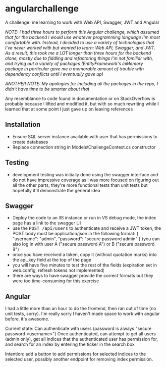 # angularchallenge
A challenge: me learning to work with Web API, Swagger, JWT and Angular

*NOTE: I had three hours to perform this Angular challenge, which assumed that for the backend I would use whatever programming language I'm most comfortable with.
Instead, I decided to use a variety of technologies that I've never worked with but wanted to learn: Web API, Swagger, and JWT. As a result, this took me a LOT longer
than three hours for the backend alone, mostly due to fiddling and refactoring things I'm not familiar with, and trying out a variety of packages (EntityFramework's
InMemory package in particular gave me a memorable amount of trouble with dependency conflicts until I eventually gave up)*

*ANOTHER NOTE: My apologies for including all the packages in the repo, I didn't have time to be smarter about that*

Any resemblance to code found in documentation or on StackOverflow is probably because I lifted and modified it, but with so much rewriting while I learned that
at some point I just gave up on leaving references

## Installation
* Ensure SQL server instance available with user that has permissions to create databases
* Replace connection string in Models\ChallengeContext.cs constructor

## Testing
* development testing was initially done using the swagger interface and do not have impressive coverage as i was more
focused on figuring out all the other parts; they're more functional tests than unit tests but hopefully it'll demonstrate the general idea

## Swagger
* Deploy the code to an IIS instance or run in VS debug mode, the index page has a link to the swagger UI
* use the <tt>POST /api/users</tt> to authenticate and receive a JWT token, the POST body must be application/json in the following format:
{
	"username": "admin",
	"password": "secure password admin"
}
(you can also log in with user A ("secure password A") or B ("secure password B")
* once you have received a token, copy it (without quotation marks) into the api_key field at the top of the page
* you will have five minutes to test the rest of the fields (expiration set in web.config, refresh tokens not implemented)
* there are ways to have swagger provide the correct formats but they were too time-consuming for this exercise

## Angular
I had a little more than an hour to do the frontend, then ran out of time (no unit tests, sorry). I'm really sorry I haven't made space to work with angular before, it's awesome.

Current state: Can authenticate with users (password is always "secure password &lt;username&gt;")
Once authenticated, can attempt to get all users (admin only), get all indices that the authenticated user has permission for,
and search for an index by entering the ticker in the search box

Intention: add a button to add permissions for selected indices to the selected user, possibly another endpoint for removing index permission.
